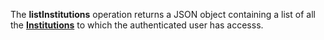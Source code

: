 <a name="listInstitutions"></a>The **listInstitutions** operation returns a JSON object containing a list of all the <a href="#institutions">**Institutions**</a> to which the authenticated user has accesss.

